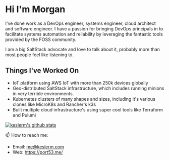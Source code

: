 # Hi I'm Morgan

I've done work as a DevOps engineer, systems engineer, cloud architect and software engineer. I have a passion for bringing DevOps principals in to facilitate systems automation and reliability by leveraging the fantastic tools provided by the FOSS community.

I am a big SaltStack advocate and love to talk about it, probably more than most people feel like listening to.

## Things I've Worked On

* IoT platform using AWS IoT with more than 250k devices globally
* Geo-distributed SaltStack infrastructure, which includes running minions in very terrible environments.
* Kubernetes clusters of many shapes and sizes, including it's various clones like MicroK8s and Rancher's k3s
* Built multiple cloud infrastructure's using super cool tools like Terraform and Pulumi

[![keslerm's github stats](https://github-readme-stats.vercel.app/api?username=keslerm&count_private=true&show_icons=true&theme=dark)](https://github.com/anuraghazra/github-readme-stats)

📫 How to reach me:
  - Email: me@keslerm.com
  - Web: https://port53.me/
